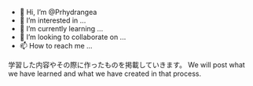 - 👋 Hi, I’m @Prhydrangea
- 👀 I’m interested in ...
- 🌱 I’m currently learning ...
- 💞️ I’m looking to collaborate on ...
- 📫 How to reach me ...

<!---
Prhydrangea/Prhydrangea is a ✨ special ✨ repository because its `README.md` (this file) appears on your GitHub profile.
You can click the Preview link to take a look at your changes.
--->

学習した内容やその際に作ったものを掲載していきます。
We will post what we have learned and what we have created in that process.
